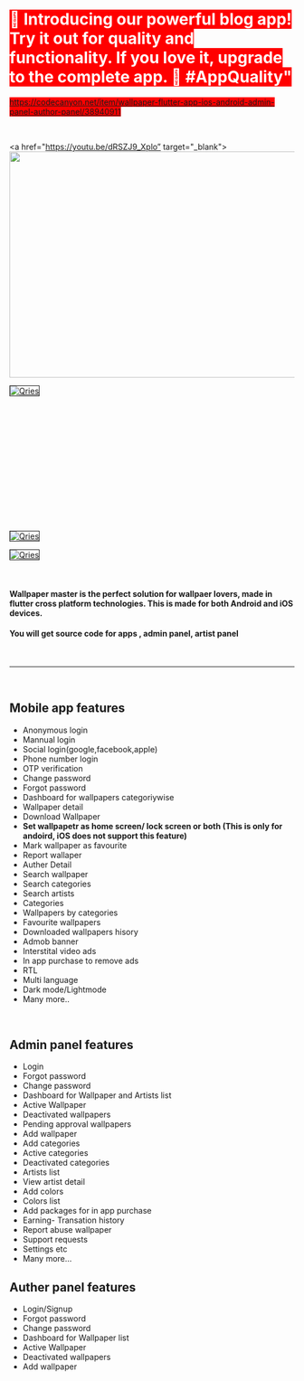 <h1><span style="background-color: #ff0000; color: #ffffff;">📱 Introducing our powerful blog app! Try it out for quality and functionality. If you love it, upgrade to the complete app. 🚀 #AppQuality"</span></h1>
<p><span style="background-color: #ff0000; color: #ffffff;"><a title="https://codecanyon.net/item/wallpaper-flutter-app-ios-android-admin-panel-author-panel/38940911" href="https://codecanyon.net/item/wallpaper-flutter-app-ios-android-admin-panel-author-panel/38940911">https://codecanyon.net/item/wallpaper-flutter-app-ios-android-admin-panel-author-panel/38940911</a></span></p>
<p>&nbsp;</p>

<a href="https://youtu.be/dRSZJ9_Xplo” target="_blank"> 
<img src="http://fwdtechnology.co/code_canyon_assets/wallpaper_master/youtube.png" width="1000" height="400" /> </a></p>

<p><a href="https://codecanyon.net/item/sayhi-a-complete-social-media-platform-for-your-next-tiktokinstagramfacebooksnapchat/48428152"> <img style="border: 1px solid;" src="https://firebasestorage.googleapis.com/v0/b/musicy-46533.appspot.com/o/Try%20our%20new%20Social%20media%20project.png?alt=media&token=435fde3a-96c3-4d04-b548-84b52b1e9f99" alt="Qries" /> </a></p>


<p><img src="http://fwdtechnology.co/code_canyon_assets/wallpaper_master/1.png" alt="" /></p>
<p><img src="http://fwdtechnology.co/code_canyon_assets/wallpaper_master/2.png" alt="" /></p>
<p><img src="http://fwdtechnology.co/code_canyon_assets/wallpaper_master/3.png" alt="" /></p>
<p><img src="http://fwdtechnology.co/code_canyon_assets/wallpaper_master/4.png" alt="" /></p>
<p><img src="http://fwdtechnology.co/code_canyon_assets/wallpaper_master/5.png" alt="" /></p>
<p><img src="http://fwdtechnology.co/code_canyon_assets/wallpaper_master/6.png" alt="" /></p>
<p><img src="http://fwdtechnology.co/code_canyon_assets/wallpaper_master/7.png" alt="" /></p>
<p><img src="http://fwdtechnology.co/code_canyon_assets/wallpaper_master/8.png" alt="" /></p>
<p><img src="http://fwdtechnology.co/code_canyon_assets/wallpaper_master/9.png" alt="" /></p>
<p><img src="http://fwdtechnology.co/code_canyon_assets/wallpaper_master/10.png" alt="" /></p>
<p><img src="http://fwdtechnology.co/code_canyon_assets/wallpaper_master/11.png" alt="" /></p>
<p><img src="http://fwdtechnology.co/code_canyon_assets/wallpaper_master/12.png" alt="" /></p>
<p><img src="http://fwdtechnology.co/code_canyon_assets/wallpaper_master/13.png" alt="" /></p>
<p><img src="http://fwdtechnology.co/code_canyon_assets/wallpaper_master/14.png" alt="" /></p>
<p><img src="http://fwdtechnology.co/code_canyon_assets/wallpaper_master/15.png" alt="" /></p>
<p><img src="http://fwdtechnology.co/code_canyon_assets/wallpaper_master/16.png" alt="" /></p>


<p><a href="https://wallpaper-master-admin.web.app/"> <img style="border: 1px solid;" src="http://fwdtechnology.co/code_canyon_assets/wallpaper_master/tryadmin.png" alt="Qries" /> </a></p>

<p><a href="https://wallpaper-master-artist.web.app/"> <img style="border: 1px solid;" src="http://fwdtechnology.co/code_canyon_assets/wallpaper_master/tryartist.png" alt="Qries" /> </a></p>


</a></p>

<p>&nbsp;</p>
<h4><strong>Wallpaper master</strong> is the perfect solution for wallpaer lovers, made in flutter cross platform technologies. This is made for both Android and iOS devices.&nbsp;</h4>
<h4>You will get source code for apps , admin panel, artist panel</h4>
<p>&nbsp;</p>
<hr />
<p>&nbsp;</p>
<h2><strong>Mobile app features</strong></h2>
<ul>
<li>Anonymous login&nbsp;</li>
<li>Mannual login</li>
<li>Social login(google,facebook,apple)</li>
<li>Phone number login</li>
<li>OTP verification</li>
<li>Change password</li>
<li>Forgot password</li>
<li>Dashboard for wallpapers categoriywise&nbsp;</li>
<li>Wallpaper detail</li>
<li>Download Wallpaper</li>
<li><strong>Set wallpapetr as home screen/ lock screen or both (This is only for andoird, iOS does not support this feature)</strong></li>
<li>Mark wallpaper as favourite</li>
<li>Report wallaper</li>
<li>Auther Detail</li>
<li>Search wallpaper</li>
<li>Search categories</li>
<li>Search artists</li>
<li>Categories</li>
<li>Wallpapers by categories</li>
<li>Favourite wallpapers</li>
<li>Downloaded wallpapers hisory</li>
<li>Admob banner</li>
<li>Interstital video ads</li>
<li>In app purchase to remove ads</li>
<li>RTL</li>
<li>Multi language</li>
<li>Dark mode/Lightmode</li>
<li>Many more..</li>
</ul>
<p>&nbsp;</p>
<h2><strong>Admin panel features</strong></h2>
<ul>
<li>Login</li>
<li>Forgot password</li>
<li>Change password</li>
<li>Dashboard for Wallpaper and Artists list</li>
<li>Active Wallpaper</li>
<li>Deactivated wallpapers</li>
<li>Pending approval wallpapers</li>
<li>Add wallpaper</li>
<li>Add categories</li>
<li>Active categories</li>
<li>Deactivated categories</li>
<li>Artists list</li>
<li>View artist detail</li>
<li>Add colors</li>
<li>Colors list</li>
<li>Add packages for in app purchase</li>
<li>Earning- Transation history</li>
<li>Report abuse wallpaper</li>
<li>Support requests</li>
<li>Settings etc&nbsp;</li>
<li>Many more...</li>
</ul>
<h2><strong>Auther panel features</strong></h2>
<ul>
<li>Login/Signup</li>
<li>Forgot password</li>
<li>Change password</li>
<li>Dashboard for Wallpaper list</li>
<li>Active Wallpaper</li>
<li>Deactivated wallpapers</li>
<li>Add wallpaper</li>
</ul>
<p>&nbsp;</p>
